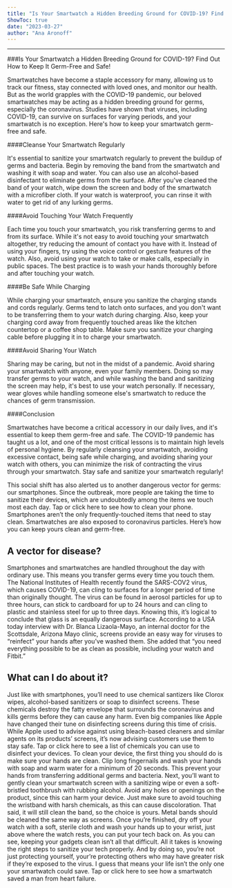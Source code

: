 ```yaml
---
title: "Is Your Smartwatch a Hidden Breeding Ground for COVID-19? Find Out How to Keep It Germ-Free and Safe!"
ShowToc: true 
date: "2023-03-27"
author: "Ana Aronoff"
---
```

*****
###Is Your Smartwatch a Hidden Breeding Ground for COVID-19? Find Out How to Keep It Germ-Free and Safe!


Smartwatches have become a staple accessory for many, allowing us to track our fitness, stay connected with loved ones, and monitor our health. But as the world grapples with the COVID-19 pandemic, our beloved smartwatches may be acting as a hidden breeding ground for germs, especially the coronavirus. Studies have shown that viruses, including COVID-19, can survive on surfaces for varying periods, and your smartwatch is no exception. Here's how to keep your smartwatch germ-free and safe.


####Cleanse Your Smartwatch Regularly

It's essential to sanitize your smartwatch regularly to prevent the buildup of germs and bacteria. Begin by removing the band from the smartwatch and washing it with soap and water. You can also use an alcohol-based disinfectant to eliminate germs from the surface. After you've cleaned the band of your watch, wipe down the screen and body of the smartwatch with a microfiber cloth. If your watch is waterproof, you can rinse it with water to get rid of any lurking germs.


####Avoid Touching Your Watch Frequently

Each time you touch your smartwatch, you risk transferring germs to and from its surface. While it's not easy to avoid touching your smartwatch altogether, try reducing the amount of contact you have with it. Instead of using your fingers, try using the voice control or gesture features of the watch. Also, avoid using your watch to take or make calls, especially in public spaces. The best practice is to wash your hands thoroughly before and after touching your watch.


####Be Safe While Charging

While charging your smartwatch, ensure you sanitize the charging stands and cords regularly. Germs tend to latch onto surfaces, and you don't want to be transferring them to your watch during charging. Also, keep your charging cord away from frequently touched areas like the kitchen countertop or a coffee shop table. Make sure you sanitize your charging cable before plugging it in to charge your smartwatch. 


####Avoid Sharing Your Watch

Sharing may be caring, but not in the midst of a pandemic. Avoid sharing your smartwatch with anyone, even your family members. Doing so may transfer germs to your watch, and while washing the band and sanitizing the screen may help, it's best to use your watch personally. If necessary, wear gloves while handling someone else's smartwatch to reduce the chances of germ transmission.


####Conclusion

Smartwatches have become a critical accessory in our daily lives, and it's essential to keep them germ-free and safe. The COVID-19 pandemic has taught us a lot, and one of the most critical lessons is to maintain high levels of personal hygiene. By regularly cleansing your smartwatch, avoiding excessive contact, being safe while charging, and avoiding sharing your watch with others, you can minimize the risk of contracting the virus through your smartwatch. Stay safe and sanitize your smartwatch regularly!


This social shift has also alerted us to another dangerous vector for germs: our smartphones. Since the outbreak, more people are taking the time to sanitize their devices, which are undoubtedly among the items we touch most each day. Tap or click here to see how to clean your phone.
Smartphones aren’t the only frequently-touched items that need to stay clean. Smartwatches are also exposed to coronavirus particles. Here’s how you can keep yours clean and germ-free.

 
## A vector for disease?


Smartphones and smartwatches are handled throughout the day with ordinary use. This means you transfer germs every time you touch them.
The National Institutes of Health recently found the SARS-COV2 virus, which causes COVID-19, can cling to surfaces for a longer period of time than originally thought. The virus can be found in aerosol particles for up to three hours, can stick to cardboard for up to 24 hours and can cling to plastic and stainless steel for up to three days.
Knowing this, it’s logical to conclude that glass is an equally dangerous surface. According to a USA today interview with Dr. Blanca Lizaola-Mayo, an internal doctor for the Scottsdale, Arizona Mayo clinic, screens provide an easy way for viruses to “reinfect” your hands after you’ve washed them. 
She added that “you need everything possible to be as clean as possible, including your watch and Fitbit.”

 
## What can I do about it?


Just like with smartphones, you’ll need to use chemical santizers like Clorox wipes, alcohol-based sanitizers or soap to disinfect screens. These chemicals destroy the fatty envelope that surrounds the coronavirus and kills germs before they can cause any harm.
Even big companies like Apple have changed their tune on disinfecting screens during this time of crisis. 
While Apple used to advise against using bleach-based cleaners and similar agents on its products’ screens, it’s now advising customers use them to stay safe. Tap or click here to see a list of chemicals you can use to disinfect your devices.
To clean your device, the first thing you should do is make sure your hands are clean. Clip long fingernails and wash your hands with soap and warm water for a minimum of 20 seconds. This prevent your hands from transferring additional germs and bacteria.
Next, you’ll want to gently clean your smartwatch screen with a sanitizing wipe or even a soft-bristled toothbrush with rubbing alcohol. Avoid any holes or openings on the product, since this can harm your device.
Just make sure to avoid touching the wristband with harsh chemicals, as this can cause discoloration. That said, it will still clean the band, so the choice is yours. Metal bands should be cleaned the same way as screens.
Once you’re finished, dry off your watch with a soft, sterile cloth and wash your hands up to your wrist, just above where the watch rests, you can put your tech back on.
As you can see, keeping your gadgets clean isn’t all that difficult. All it takes is knowing the right steps to sanitize your tech properly. And by doing so, you’re not just protecting yourself, your’re protecting others who may have greater risk if they’re exposed to the virus. 
I guess that means your life isn’t the only one your smartwatch could save. Tap or click here to see how a smartwatch saved a man from heart failure.




